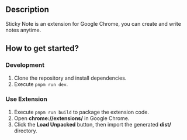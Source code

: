 ## Description

Sticky Note is an extension for Google Chrome, you can create and write notes anytime.

## How to get started?

### Development

1. Clone the repository and install dependencies.
2. Execute `pnpm run dev`.

### Use Extension

1. Execute `pnpm run build` to package the extension code.
2. Open **chrome://extensions/** in Google Chrome.
3. Click the **Load Unpacked** button, then import the generated **dist/** directory.